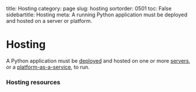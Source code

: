 title: Hosting
category: page
slug: hosting
sortorder: 0501
toc: False
sidebartitle: Hosting
meta: A running Python application must be deployed and hosted on a server or platform. 


# Hosting
A Python application must be [deployed](/deployment.html) and hosted on 
one or more [servers](/servers.html), or a 
[platform-as-a-service](/platform-as-a-service.html), to run.


### Hosting resources

